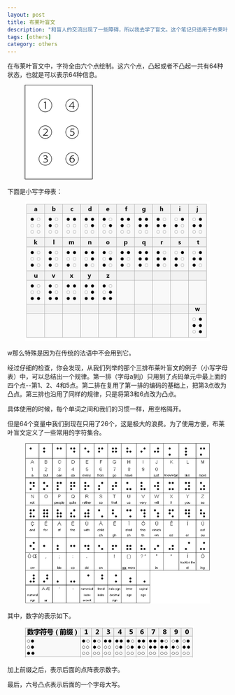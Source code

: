 ```yaml
---
layout: post
title: 布莱叶盲文
description: "和盲人的交流出现了一些障碍，所以我去学了盲文。这个笔记只适用于布莱叶盲文系统，不包含汉文盲文。"
tags: [others]
category: others
---
```


在布莱叶盲文中，字符全由六个点绘制。这六个点，凸起或者不凸起一共有64种状态，也就是可以表示64种信息。

<figure>
<img src="/images/2014-03-19/001.png">
</figure>

下面是小写字母表：


<figure>
<img src="/images/2014-03-19/002.png">
</figure>

w那么特殊是因为在传统的法语中不会用到它。

经过仔细的检查，你会发现，从我们列举的那个三排布莱叶盲文的例子（小写字母表）中，可以总结出一个规律。第一排（字母a到j）只用到了点码单元中最上面的四个点--第1、2、4和5点。第二排在复用了第一排的编码的基础上，把第3点改为凸点。第三排也沿用了同样的规律，只是将第3和6点改为凸点。

具体使用的时候，每个单词之间和我们的习惯一样，用空格隔开。

但是64个变量中我们到现在只用了26个，这是极大的浪费。为了使用方便，布莱叶盲文定义了一些常用的字符集合。

<figure>
<img src="/images/2014-03-19/003.gif">
</figure>

其中，数字的表示如下。

<figure>
<img src="/images/2014-03-19/004.png">
</figure>

加上前缀之后，表示后面的点阵表示数字。

最后，六号凸点表示后面的一个字母大写。

